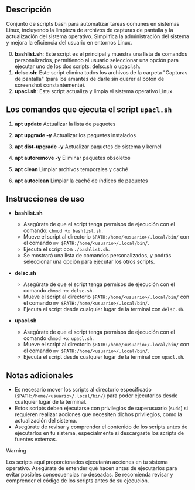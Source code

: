 ## Descripción

Conjunto de scripts bash para automatizar tareas comunes en sistemas Linux, incluyendo la limpieza de archivos de capturas de pantalla y la actualización del sistema operativo. Simplifica la administración del sistema y mejora la eficiencia del usuario en entornos Linux.

0. **bashlist.sh**: Este script es el principal y muestra una lista de comandos personalizados, permitiendo al usuario seleccionar una opción para ejecutar uno de los dos scripts: delsc.sh o upacl.sh.
1. **delsc.sh**: Este script elimina todos los archivos de la carpeta "Capturas de pantalla" (para los amantes de darle sin querer al botón de screenshot constantemente).
2. **upacl.sh**: Este script actualiza y limpia el sistema operativo Linux.

## Los comandos que ejecuta el script `upacl.sh`

1. **apt update**
   Actualizar la lista de paquetes

2. **apt upgrade -y**
   Actualizar los paquetes instalados

3. **apt dist-upgrade -y**
   Actualizar paquetes de sistema y kernel

4. **apt autoremove -y**
   Eliminar paquetes obsoletos

5. **apt clean**
   Limpiar archivos temporales y caché

6. **apt autoclean**
   Limpiar la caché de índices de paquetes

## Instrucciones de uso

- **bashlist.sh**

  - Asegúrate de que el script tenga permisos de ejecución con el comando: `chmod +x bashlist.sh`.
  - Mueve el script al directorio `$PATH:/home/<usuario>/.local/bin/` con el comando `mv $PATH:/home/<usuario>/.local/bin/`.
  - Ejecuta el script con `./bashlist.sh`.
  - Se mostrará una lista de comandos personalizados, y podrás seleccionar una opción para ejecutar los otros scripts.

- **delsc.sh**

  - Asegúrate de que el script tenga permisos de ejecución con el comando `chmod +x delsc.sh`.
  - Mueve el script al directorio `$PATH:/home/<usuario>/.local/bin/` con el comando `mv $PATH:/home/<usuario>/.local/bin/`.
  - Ejecuta el script desde cualquier lugar de la terminal con `delsc.sh`.

- **upacl.sh**
  - Asegúrate de que el script tenga permisos de ejecución con el comando `chmod +x upacl.sh`.
  - Mueve el script al directorio `$PATH:/home/<usuario>/.local/bin/` con el comando `mv $PATH:/home/<usuario>/.local/bin/`.
  - Ejecuta el script desde cualquier lugar de la terminal con `upacl.sh`.

## Notas adicionales

- Es necesario mover los scripts al directorio especificado (`$PATH:/home/<usuario>/.local/bin/`) para poder ejecutarlos desde cualquier lugar de la terminal.
- Estos scripts deben ejecutarse con privilegios de superusuario (`sudo`) si requieren realizar acciones que necesiten dichos privilegios, como la actualización del sistema.
- Asegúrate de revisar y comprender el contenido de los scripts antes de ejecutarlos en tu sistema, especialmente si descargaste los scripts de fuentes externas.

> [!WARNING]  
> Los scripts aquí proporcionados ejecutarán acciones en tu sistema operativo. Asegúrate de entender qué hacen antes de ejecutarlos para evitar posibles consecuencias no deseadas. Se recomienda revisar y comprender el código de los scripts antes de su ejecución.
